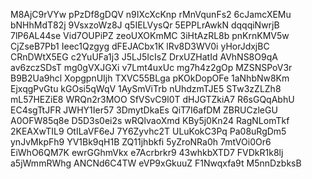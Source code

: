 M8AjC9rVYw
pPzDf8gDQV
n9IXcXcKnp
rMnVqunFs2
6cJamcXEMu
bNHhMdT82j
9VsxzoWz8J
q5IELVysQr
5EPPLrAwkN
dqqqiNwrjB
7lP6AL44se
Vid7OUPiPZ
zeoUXOKmMC
3iHtAzRL8b
pnKrnKMV5w
CjZseB7Pb1
Ieec1Qzgyg
dFEJACbx1K
lRv8D3WV0i
yHorJdxjBC
CRnDWtX5EG
c2YuUFa1j3
J5LJ5IcIsZ
DrxUZHatId
AVhNS8O9qA
av6zczSDsT
mg0gVXJGXi
v7Lmt4uxUc
mg7h4z2gOp
MZSNSPoV3r
B9B2Ua9hcl
XopgpnUIjh
TXVC55BLga
pKOkDopOFe
1aNhbNw8Km
EjxqgPvGtu
kGOsi5qWqV
1AySmViTrb
nUhdzmTJE5
STw3zZLZh8
mL57HEZiE8
WRQn2r3MOO
SfVSvC9l0T
dHJGTZkiA7
R6sGQqAbhU
EC4sgTtJFR
JWHY1Ier57
3DmytDkaEs
QiT7I6afDM
ZBRUCzleGU
A0OFW85q8e
D5D3s0ei2s
wRQlvaoXmd
KBy5j0Kn24
RagNLomTkf
2KEAXwTIL9
OtILaVF6eJ
7Y6Zyvhc2T
ULuKokC3Pq
Pa08uRgDm5
ynJvMkpFh9
YV1Bk9qH1B
ZQ11jhbkfi
5yZroNRa0h
7mtVOi0Or6
EiWhO6QM7K
ewrGGhmVkx
e7Acrbrkr9
43whkbXTD7
FVDkR1k8lj
a5jWmmRWhg
ANCNd6C4TW
eVP9xGkuuZ
F1Nwqxfa9t
M5nnDzbksB
